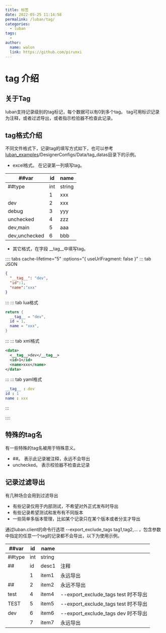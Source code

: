 ```yaml
---
title: 标签
date: 2022-05-25 11:14:58
permalink: /luban/tag/
categories:
  - luban
tags:
  - 
author: 
  name: walon
  link: https://github.com/pirunxi
---
```

# tag 介绍

## 关于Tag

luban支持记录级别的tag标记，每个数据可以有0到多个tag。 tag可用标识记录为注释，或者过滤导出，或者指示检验器不检查此记录。

## tag格式介绍

不同文件格式下，记录tag的填写方式如下，也可以参考 [luban_examples](https://github.com/focus-creative-games/luban_examples)/DesignerConfigs/Data/tag_datas目录下的示例。

- excel格式。 在记录第一列填写tag。

|##var|id|name|
|-|-|-|
|##type|int|string|
||1|xxx|
|dev|2|xxx|
|debug|3|yyy|
|unchecked|4|zzz|
|dev,main|5|aaa|
|dev,unchecked|6|bbb|

- 其它格式，在字段 \_\_tag__中填写tag。

:::: tabs cache-lifetime="5" :options="{ useUrlFragment: false }"
::: tab JSON 
```json
{
  "__tag__": "dev",
  "id":1,
  "name":"xxx"
}
```
:::
::: tab lua格式
```lua
return {
  __tag__ = "dev",
  id = 1,
  name = "xxx",
}
```
:::
::: tab xml格式
```xml
<data>
  <__tag__>dev</__tag__>
  <id>1</id>
  <name>xxx</name>
</data>
```
:::
::: tab yaml格式
```yaml
__tag__ : dev
id : 1
name : xxx
```
:::

::::

## 特殊的tag名

有一些特殊的tag名被用于特殊意义。

- ##。 表示此记录被注释，永远不会导出
- unchecked。 表示校验器不检查此记录

## 记录过滤导出

有几种场合会用到过滤导出

- 有些记录仅用于内部测试，不希望对外正式发布时导出
- 有些记录希望测试和发布有不同版本
- 一些简单多版本管理，比如某个记录只在某个版本或者分支才导出

通过luban.client的命令行选项 --export_exclude_tags tag1,tag2,... ，包含参数中指定的任意一个tag的记录都不会导出，以下为使用示例。

|##var| id | name |  |
| - | - | - | - |
| ##type | int | string |  |
| ## | id | desc1| 注释 |
| | 1 | item1 | 永远导出 |
|##| 2 | item2 | 永远不导出 |
|test| 4 | item4 | --export_exclude_tags test 时不导出 |
|TEST| 5 | item5 | --export_exclude_tags test 时不导出 |
|dev |6 | item6 | --export_exclude_tags dev 时不导出 |
| | 7|item7| 永远导出 |
